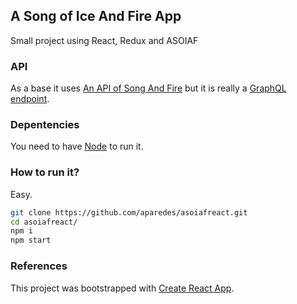 ## A Song of Ice And Fire App
Small project using React, Redux and ASOIAF

### API
As a base it uses [An API of Song And Fire](http://anapioficeandfire.com) but it is really a [GraphQL endpoint](https://github.com/afram/iceandfire-graphql).

### Depentencies
You need to have [Node](https://nodejs.org) to run it.

### How to run it?
Easy.
```sh
git clone https://github.com/aparedes/asoiafreact.git
cd asoiafreact/
npm i
npm start
```

### References
This project was bootstrapped with [Create React App](https://github.com/facebookincubator/create-react-app).
